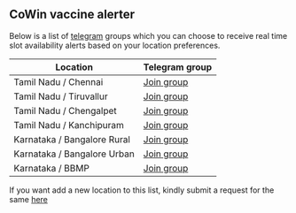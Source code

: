 ## CoWin vaccine alerter

Below is a list of [telegram](https://telegram.org/) groups which you can choose to receive real time slot availability alerts based on your location preferences.


Location                     | Telegram group
---------------------------- | ----------------------------------------
Tamil Nadu / Chennai         | [Join group](https://t.me/joinchat/sew-FrT6W9U0NDhl)
Tamil Nadu / Tiruvallur      | [Join group](https://t.me/joinchat/y2RY9Zbv1DE4MWI1)
Tamil Nadu / Chengalpet      | [Join group](https://t.me/joinchat/N1EaOTE3wC81YTM1)
Tamil Nadu / Kanchipuram     | [Join group](https://t.me/joinchat/OjSllNVqhn01ZmRl)
Karnataka / Bangalore Rural  | [Join group](https://t.me/joinchat/RuWEkWU1gIdjYTdl)
Karnataka / Bangalore Urban  | [Join group](https://t.me/joinchat/ggcxcb7UkLhhNzc9)
Karnataka / BBMP             | [Join group](https://t.me/joinchat/WP9zcbBWO2NjNTA1)

If you want add a new location to this list, kindly submit a request for the same [here](https://github.com/kishaningithub/cowin-vaccine-alerter/issues/new)

